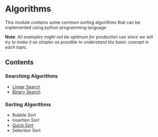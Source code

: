 # Algorithms

This module contains some common sorting algorithms that can be implemented
using python programming language

**Note**:
_All examples might not be optimum for production use since we will try to_
_make it as simpler as possible to understand the basic concept in each topic._


## Contents

### Searching Algorithms
- [Linear Search](searching/linear_search.py)
- [Binary Search](searching/binary_search.py)

### Sorting Algorithms
- Bubble Sort
- Insertion Sort
- [Quick Sort](sorting/quick_sort.py)
- Selection Sort
